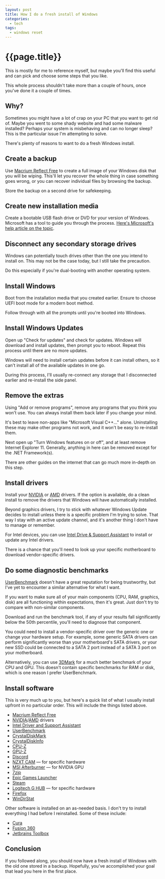 ```yaml
---
layout: post
title: How I do a fresh install of Windows
categories:
  - tech
tags:
  - windows reset
---
```


# {{page.title}}

This is mostly for me to reference myself, but maybe you'll find this useful and can pick and choose some steps that you like.

This whole process shouldn't take more than a couple of hours, once you've done it a couple of times.

## Why?

Sometimes you might have a lot of crap on your PC that you want to get rid of.
Maybe you went to some shady website and had some malware installed?
Perhaps your system is misbehaving and can no longer sleep?
This is the particular issue I'm attempting to solve.

There's plenty of reasons to want to do a fresh Windows install.

## Create a backup

Use [Macrium Reflect Free](https://www.macrium.com/reflectfree) to create a full image of your Windows disk that you will be wiping.
This'll let you recover the whole thing in case something goes wrong, or you can recover individual files by browsing the backup.

Store the backup on a second drive for safekeeping.

## Create new installation media

Create a bootable USB flash drive or DVD for your version of Windows.
Microsoft has a tool to guide you through the process.
[Here's Microsoft's help article on the topic](https://support.microsoft.com/en-us/help/15088/windows-10-create-installation-media).

## Disconnect any secondary storage drives

Windows can potentially touch drives other than the one you intend to install on.
This may not be the case today, but I still take the precaution.

Do this especially if you're dual-booting with another operating system.

## Install Windows

Boot from the installation media that you created earlier.
Ensure to choose UEFI boot mode for a modern boot method.

Follow through with all the prompts until you're booted into Windows.

## Install Windows Updates

Open up "Check for updates" and check for updates.
Windows will download and install updates, then prompt you to reboot.
Repeat this process until there are no more updates.

Windows will need to install certain updates before it can install others, so it can't install all of the available updates in one go.

During this process, I'll usually re-connect any storage that I disconnected earlier and re-install the side panel.

## Remove the extras

Using "Add or remove programs", remove any programs that you think you won't use.
You can always install them back later if you change your mind.

It's best to leave non-apps like "Microsoft Visual C++…" alone.
Uninstalling these may make other programs not work, and it won't be easy to re-install them.

Next open up "Turn Windows features on or off", and at least remove Internet Explorer 11.
Generally, anything in here can be removed except for the .NET Framework(s).

There are other guides on the internet that can go much more in-depth on this step.

## Install drivers

Install your [NVIDIA](https://www.nvidia.com/Download/index.aspx) or [AMD](https://www.amd.com/en/support) drivers.
If the option is available, do a clean install to remove the drivers that Windows will have automatically installed.

Beyond graphics drivers, I try to stick with whatever Windows Update decides to install unless there is a specific problem I'm trying to solve.
That way I stay with an active update channel, and it's another thing I don't have to manage or remember.

For Intel devices, you can use [Intel Drive & Support Assistant](https://www.intel.com/content/www/us/en/support/intel-driver-support-assistant.html) to install or update any Intel drivers.

There is a chance that you'll need to look up your specific motherboard to download vendor-specific drivers.

## Do some diagnostic benchmarks

[UserBenchmark](https://www.userbenchmark.com/) doesn't have a great reputation for being trustworthy, but I've yet to encounter a similar alternative for what I want.

If you want to make sure all of your main components (CPU, RAM, graphics, disk) are all functioning within expectations, then it's great.
Just don't try to compare with non-similar components.

Download and run the benchmark tool, if any of your results fall significantly below the 50th percentile, you'll need to diagnose that component.

You could need to install a vendor-specific driver over the generic one or change your hardware setup.
For example, some generic SATA drivers can perform significantly worse than your motherboard's SATA drivers, or your new SSD could be connected to a SATA 2 port instead of a SATA 3 port on your motherboard.

Alternatively, you can use [3DMark](https://www.3dmark.com/) for a much better benchmark of your CPU and GPU.
This doesn't contain specific benchmarks for RAM or disk, which is one reason I prefer UserBenchmark.

## Install software

This is very much up to you, but here's a quick list of what I usually install upfront in no particular order.
This will include the things listed above.

* [Macrium Reflect Free](https://www.macrium.com/reflectfree)
* [NVIDIA](https://www.nvidia.com/Download/index.aspx)/[AMD](https://www.amd.com/en/support) drivers
* [Intel Driver and Support Assistant](https://www.intel.com/content/www/us/en/support/intel-driver-support-assistant.html)
* [UserBenchmark](https://www.userbenchmark.com/)
* [CrystalDiskMark](https://crystalmark.info/en/software/crystaldiskmark/)
* [CrystalDiskInfo](https://crystalmark.info/en/software/crystaldiskinfo/)
* [CPU-Z](https://www.cpuid.com/softwares/cpu-z.html)
* [GPU-Z](https://www.techpowerup.com/gpuz/)
* [Discord](https://discord.com/)
* [NZXT CAM](https://www.nzxt.com/camapp) — for specific hardware
* [MSI Afterburner](https://www.msi.com/page/afterburner) — for NVIDIA GPU
* [7zip](https://www.7-zip.org/)
* [Epic Games Launcher](https://www.epicgames.com/unrealtournament/en-US/download)
* [Steam](https://store.steampowered.com/)
* [Logitech G HUB](https://www.logitechg.com/en-us/innovation/g-hub.html) — for specific hardware
* [Firefox](https://www.mozilla.org/en-US/firefox/)
* [WinDirStat](https://windirstat.net/download.html)

Other software is installed on an as-needed basis.
I don't try to install everything I had before I reinstalled.
Some of these include:

* [Cura](https://ultimaker.com/software/ultimaker-cura)
* [Fusion 360](https://www.autodesk.com/products/fusion-360/overview)
* [Jetbrains Toolbox](https://www.jetbrains.com/toolbox-app/)

## Conclusion

If you followed along, you should now have a fresh install of Windows with the old one stored in a backup.
Hopefully, you've accomplished your goal that lead you here in the first place.

